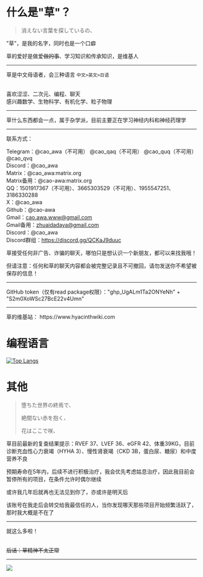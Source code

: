 # 什么是"草"？
> 消えない言葉を探しているの、

"草"，是我的名字，同时也是一个口癖

草的爱好是做爱~~做的事~~、学习知识和传承知识，是维基人
<hr>

草是中文母语者，会三种语言 ``` 中文>英文>日语 ```

\
喜欢涩涩、二次元、编程、聊天 \
感兴趣数学、生物科学、有机化学、粒子物理

<hr>
草什么东西都会一点，属于杂学派，目前主要正在学习神经内科和神经药理学

<hr>

联系方式：

Telegram：@cao_awa（不可用） @cao_qaq（不可用）  @cao_quq（不可用）  @cao_qvq \
Discord：@cao_awa \
Matrix：@cao_awa:matrix.org \
Matrix备用：@cao-awa:matrix.org \
QQ：1501917367（不可用）、3665303529（不可用）、1955547251、3186330288 \
X：@cao_awa \
Github：@cao-awa \
Gmail：cao.awa.www@gmail.com \
Gmail备用：zhuaidadaya@gmail.com \
Discord：@cao_awa \
Discord群组：https://discord.gg/QCKaJ9duuc

草接受任何非广告、诈骗的聊天，哪怕只是想认识一个新朋友，都可以来找我哦！

但请注意：任何和草的聊天内容都会被完整记录且不可撤回，请勿发送你不希望被保存的信息！

<hr>
GitHub token（仅有read package权限）："ghp_UgALm1Ta2ONYeNh" + "S2m0XoWSc27BcE22v4Umn"

<hr>
草的维基站： https://www.hyacinthwiki.com

# 编程语言
[![Top Langs](https://github-readme-stats.vercel.app/api/top-langs/?username=cao-awa&layout=compact)](https://github.com/anuraghazra/github-readme-stats)
 
# 其他
> 堕ちた世界の終焉で、
> 
> 絶間ない赤を抱く、
> 
> 花はここで咲、

草目前最新的复查结果提示：RVEF 37、LVEF 36、eGFR 42、体重39KG，目前诊断充血性心力衰竭（HYHA 3）、慢性肾衰竭（CKD 3B，蛋白尿、糖尿）和中度营养不良

预期寿命在5年内，后续不进行积极治疗，我会优先考虑姑息治疗，因此我目前会暂停所有的项目，在条件允许时偶尔继续

或许我几年后就再也无法见到你了，亦或许是明天后

该账号在我走后会转交给我最信任的人，当你发现哪天那些项目开始频繁活跃了，那时我大概是不在了

<hr>
就这么多啦！

\
~~后话：草精神不太正常~~
<hr>

![](https://count.getloli.com/get/@cao-awa.github.readme?theme=rule34)
